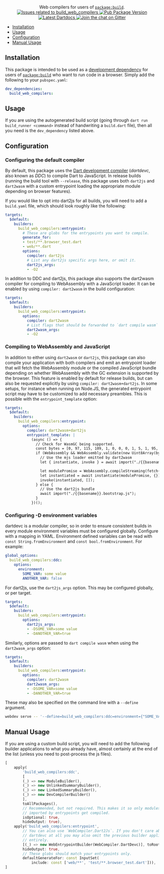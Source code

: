 <p align="center">
  Web compilers for users of <a href="https://pub.dev/packages/build"><code>package:build</code></a>.
  <br>
  <a href="https://github.com/dart-lang/build/labels/package%3Abuild_web_compilers">
    <img src="https://img.shields.io/github/issues-raw/dart-lang/build/package%3Abuild_web_compilers.svg" alt="Issues related to build_web_compilers" />
  </a>
  <a href="https://pub.dev/packages/build_web_compilers">
    <img src="https://img.shields.io/pub/v/build_web_compilers.svg" alt="Pub Package Version" />
  </a>
  <a href="https://pub.dev/documentation/build_web_compilers/latest">
    <img src="https://img.shields.io/badge/dartdocs-latest-blue.svg" alt="Latest Dartdocs" />
  </a>
  <a href="https://gitter.im/dart-lang/build">
    <img src="https://badges.gitter.im/dart-lang/build.svg" alt="Join the chat on Gitter" />
  </a>
</p>

* [Installation](#installation)
* [Usage](#usage)
* [Configuration](#configuration)
* [Manual Usage](#manual-usage)

## Installation

This package is intended to be used as a [development dependency][] for users
of [`package:build`][] who want to run code in a browser. Simply add the
following to your `pubspec.yaml`:

```yaml
dev_dependencies:
  build_web_compilers:
```

## Usage

If you are using the autogenerated build script (going through
`dart run build_runner <command>` instead of handwriting a `build.dart` file),
then all you need is the `dev_dependency` listed above.

## Configuration

### Configuring the default compiler

By default, this package uses the [Dart development compiler][] (_dartdevc_,
also known as _DDC_) to compile Dart to JavaScript. In release builds (running
the build tool with `--release`, this package uses both `dart2js` and
`dart2wasm` with a custom entrypoint loading the appropriate module depending
on browser features).

If you would like to opt into dart2js for all builds, you will need to add a
`build.yaml` file, which should look roughly like the following:

```yaml
targets:
  $default:
    builders:
      build_web_compilers:entrypoint:
        # These are globs for the entrypoints you want to compile.
        generate_for:
        - test/**.browser_test.dart
        - web/**.dart
        options:
          compiler: dart2js
          # List any dart2js specific args here, or omit it.
          dart2js_args:
          - -O2
```

In addition to DDC and dart2js, this package also supports the dart2wasm
compiler for compiling to WebAssembly with a JavaScript loader. It can be
enabled by using `compiler: dart2wasm` in the build configuration:

```yaml
targets:
  $default:
    builders:
      build_web_compilers:entrypoint:
        options:
          compiler: dart2wasm
          # List flags that should be forwarded to `dart compile wasm`
          dart2wasm_args:
          - -O2
```

### Compiling to WebAssembly and JavaScript

In addition to either using `dart2wasm` or `dart2js`, this package can also
compile your application with both compilers and emit an entrypoint loader
that will fetch the WebAssembly module or the compiled JavaScript bundle
depending on whether WebAssembly with the GC extension is supported by the
browser.
This feature is enabled by default for release builds, but can also be
requested explicitly by using `compiler: dart2wasm+dart2js`. In some setups,
for instance when running on Node.JS, the generated entrypoint script may have
to be customized to add necessary preambles. This is possible with the
`entrypoint_template` option:

```yaml
targets:
  $default:
    builders:
      build_web_compilers:entrypoint:
        options:
          compiler: dart2wasm+dart2js
          entrypoint_template: |
            (async () => {
              // Check for WasmGC being supported.
              const bytes = [0, 97, 115, 109, 1, 0, 0, 0, 1, 5, 1, 95, 1, 120, 0];
              if (WebAssembly && WebAssembly.validate(new Uint8Array(bytes))) {
                // Use the mjs loader emitted by dart2wasm
                let { instantiate, invoke } = await import("./{{basename}}.mjs");

                let modulePromise = WebAssembly.compileStreaming(fetch("{{basename}}.wasm"));
                let instantiated = await instantiate(modulePromise, {});
                invoke(instantiated, []);
              } else {
                // Use the dart2js bundle
                await import("./{{basename}}.bootstrap.js");
              }
            })();
```

### Configuring -D environment variables

dartdevc is a modular compiler, so in order to ensure consistent builds
in every module environment variables must be configured globally. Configure
with a mapping in YAML. Environment defined variables can be read with
`const String.fromEnvironment` and `const bool.fromEnvironment`. For example:

```yaml
global_options:
  build_web_compilers:ddc:
    options:
      environment:
        SOME_VAR: some value
        ANOTHER_VAR: false
```

For dart2js, use the `dart2js_args` option. This may be configured globally, or
per target.

```yaml
targets:
  $default:
    builders:
      build_web_compilers:entrypoint:
        options:
          dart2js_args:
          - -DSOME_VAR=some value
          - -DANOTHER_VAR=true
```

Similarly, options are passed to `dart compile wasm` when using the
`dart2wasm_args` option:

```yaml
targets:
  $default:
    builders:
      build_web_compilers:entrypoint:
        options:
          compiler: dart2wasm
          dart2wasm_args:
          - -DSOME_VAR=some value
          - -DANOTHER_VAR=true
```

These may also be specified on the command line with a `--define` argument.

```sh
webdev serve -- '--define=build_web_compilers:ddc=environment={"SOME_VAR":"changed"}'
```

## Manual Usage

If you are using a custom build script, you will need to add the following
builder applications to what you already have, almost certainly at the end of
the list (unless you need to post-process the js files).

```dart
[
    apply(
        'build_web_compilers:ddc',
        [
        (_) => new ModuleBuilder(),
        (_) => new UnlinkedSummaryBuilder(),
        (_) => new LinkedSummaryBuilder(),
        (_) => new DevCompilerBuilder()
        ],
        toAllPackages(),
        // Recommended, but not required. This makes it so only modules that are
        // imported by entrypoints get compiled.
        isOptional: true,
        hideOutput: true),
    apply('build_web_compilers:entrypoint',
        // You can also use `WebCompiler.Dart2Js`. If you don't care about
        // dartdevc at all you may also omit the previous builder application
        // entirely.
        [(_) => new WebEntrypointBuilder(WebCompiler.DartDevc)], toRoot(),
        hideOutput: true,
        // These globs should match your entrypoints only.
        defaultGenerateFor: const InputSet(
            include: const ['web/**', 'test/**.browser_test.dart'])),
]
```

[development dependency]: https://dart.dev/tools/pub/dependencies#dev-dependencies
[Dart development compiler]: https://dart.dev/tools/dartdevc
[`package:build`]: https://pub.dev/packages/build
